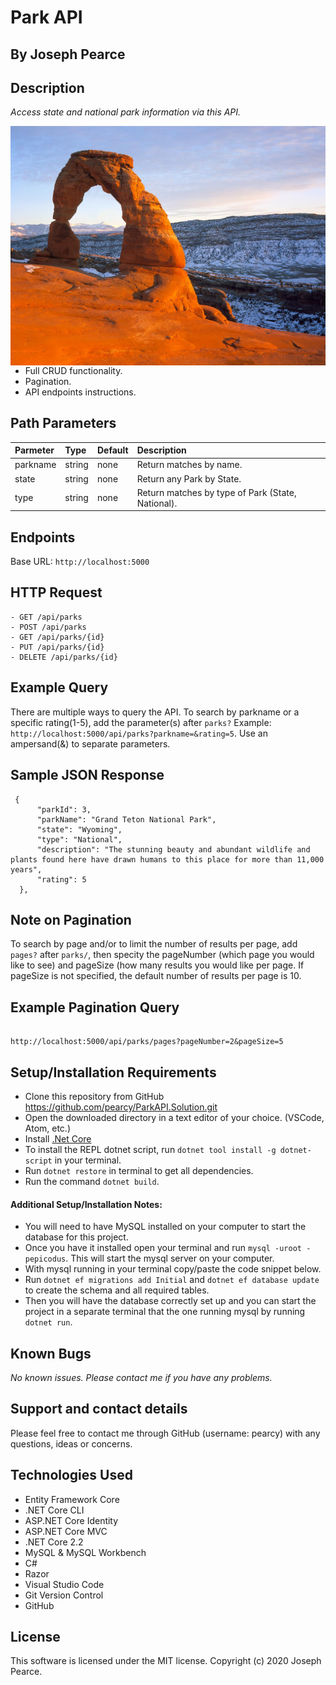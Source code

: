 # Park API

## By Joseph Pearce

## Description

_Access state and national park information via this API._

<img src="ParkAPI/wwwroot/assets/images/arches.jpg" style="float: left; margin-right: 10px;" />

* Full CRUD functionality.
* Pagination.
* API endpoints instructions.


## Path Parameters

| Parmeter | Type | Default | Description | 
|:--------- |:--------- |:-------- |:-------- |
| parkname | string | none | Return matches by name.| 
| state | string | none | Return any Park by State.| 
| type | string | none | Return matches by type of Park (State, National).| 

## Endpoints

Base URL: `http://localhost:5000`

## HTTP Request
```
- GET /api/parks
- POST /api/parks
- GET /api/parks/{id}
- PUT /api/parks/{id}
- DELETE /api/parks/{id}
```

## Example Query

There are multiple ways to query the API. To search by parkname or a specific rating(1-5), add the parameter(s) after `parks?` 
Example: `http://localhost:5000/api/parks?parkname=&rating=5`. Use an ampersand(&) to separate parameters.

## Sample JSON Response
```
 {
      "parkId": 3,
      "parkName": "Grand Teton National Park",
      "state": "Wyoming",
      "type": "National",
      "description": "The stunning beauty and abundant wildlife and plants found here have drawn humans to this place for more than 11,000 years",
      "rating": 5
  },
```

## Note on Pagination

To search by page and/or to limit the number of results per page, add `pages?` after `parks/`, then specity the pageNumber (which page you would like to see) and pageSize (how many results you would like per page. If pageSize is not specified, the default number of results per page is 10.

## Example Pagination Query
```
 
http://localhost:5000/api/parks/pages?pageNumber=2&pageSize=5

```

## Setup/Installation Requirements

* Clone this repository from GitHub https://github.com/pearcy/ParkAPI.Solution.git
* Open the downloaded directory in a text editor of your choice. (VSCode, Atom, etc.)
* Install [.Net Core](https://dotnet.microsoft.com/download/dotnet-core/2.2)
* To install the REPL dotnet script, run ```dotnet tool install -g dotnet-script``` in your terminal.
* Run ```dotnet restore``` in terminal to get all dependencies.
* Run the command ```dotnet build```.


#### Additional Setup/Installation Notes:

* You will need to have MySQL installed on your computer to start the database for this project.
* Once you have it installed open your terminal and run ```mysql -uroot -pepicodus```. This will start the mysql server on your computer.
* With mysql running in your terminal copy/paste the code snippet below.
* Run ```dotnet ef migrations add Initial``` and ```dotnet ef database update``` to create the schema and all required tables.
* Then you will have the database correctly set up and you can start the project in a separate terminal that the one running mysql by running ```dotnet run```.


## Known Bugs

_No known issues. Please contact me if you have any problems._


## Support and contact details

Please feel free to contact me through GitHub (username: pearcy) with any questions, ideas or concerns.  

## Technologies Used

- Entity Framework Core
- .NET Core CLI
- ASP.NET Core Identity
- ASP.NET Core MVC
- .NET Core 2.2
- MySQL & MySQL Workbench
- C#
- Razor
- Visual Studio Code
- Git Version Control
- GitHub


## License
This software is licensed under the MIT license. Copyright (c) 2020 Joseph Pearce.

